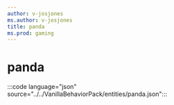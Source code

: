 ```yaml
---
author: v-josjones
ms.author: v-josjones
title: panda
ms.prod: gaming
---
```


# panda

:::code language="json" source="../../VanillaBehaviorPack/entities/panda.json":::

